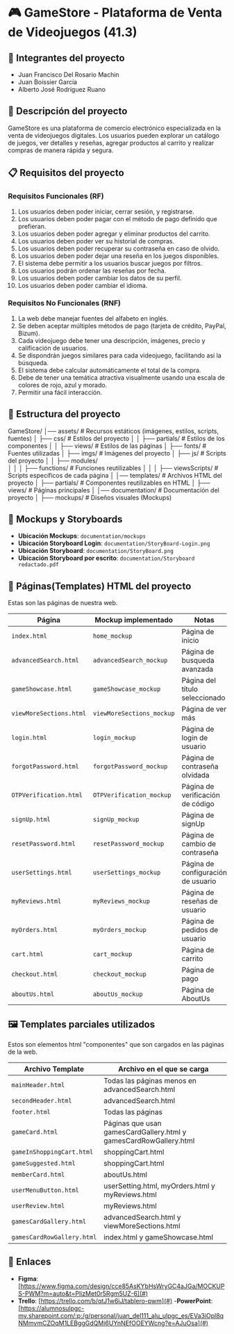# 🎮 GameStore - Plataforma de Venta de Videojuegos (41.3)


## 📌 Integrantes del proyecto

- Juan Francisco Del Rosario Machin
- Juan Boissier García
- Alberto José Rodríguez Ruano


## 📝 Descripción del proyecto

GameStore es una plataforma de comercio electrónico especializada en la venta de videojuegos digitales. Los usuarios pueden explorar un catálogo de juegos, ver detalles y reseñas, agregar productos al carrito y realizar compras de manera rápida y segura.


## 📋 Requisitos del proyecto

### Requisitos Funcionales (RF)

1. Los usuarios deben poder iniciar, cerrar sesión, y registrarse.
2. Los usuarios deben poder pagar con el método de pago definido que prefieran.
3. Los usuarios deben poder agregar y eliminar productos del carrito.
4. Los usuarios deben poder ver su historial de compras.
5. Los usuarios deben poder recuperar su contraseña en caso de olvido.
6. Los usuarios deben poder dejar una reseña en los juegos disponibles.
7. El sistema debe permitir a los usuarios buscar juegos por filtros.
8. Los usuarios podrán ordenar las reseñas por fecha.
9. Los usuarios deben poder cambiar los datos de su perfil.
10. Los usuarios deben poder cambiar el idioma.

### Requisitos No Funcionales (RNF)

1. La web debe manejar fuentes del alfabeto en inglés.
2. Se deben aceptar múltiples métodos de pago (tarjeta de crédito, PayPal, Bizum).
3. Cada videojuego debe tener una descripción, imágenes, precio y calificación de usuarios.
4. Se dispondrán juegos similares para cada videojuego, facilitando así la búsqueda.
5. El sistema debe calcular automáticamente el total de la compra.
6. Debe de tener una temática atractiva visualmente usando una escala de colores de rojo, azul y morado.
7. Permitir una fácil interacción.


## 📂 Estructura del proyecto

GameStore/
│── assets/              # Recursos estáticos (imágenes, estilos, scripts, fuentes)
│   ├── css/             # Estilos del proyecto
│   │   ├── partials/    # Estilos de los componentes
│   │   ├── views/       # Estilos de las páginas
│   ├── fonts/           # Fuentes utilizadas
│   ├── imgs/            # Imágenes del proyecto
│   ├── js/              # Scripts del proyecto
│   │   ├── modules/     
│   │   │   ├── functions/       # Funciones reutilizables
│   │   │   ├── viewsScripts/    # Scripts específicos de cada página
│
│── templates/           # Archivos HTML del proyecto
│   ├── partials/        # Componentes reutilizables en HTML
│   ├── views/           # Páginas principales
│
│── documentation/       # Documentación del proyecto
│   ├── mockups/        # Diseños visuales (Mockups)


## 📂 Mockups y Storyboards

- **Ubicación Mockups**: `documentation/mockups`
- **Ubicación Storyboard Login**: `documentation/StoryBoard-Login.png`
- **Ubicación Storyboard**: `documentation/StoryBoard.png`
- **Ubicación Storyboard por escrito**: `documentation/Storyboard redactado.pdf`


## 📄 Páginas(Templates) HTML del proyecto

Estas son las páginas de nuestra web. 

| Página          | Mockup implementado | Notas                              |
| --------------- | ------------------- | ---------------------------------- |
| `index.html`    | `home_mockup`       | Página de inicio                   |
| `advancedSearch.html`    | `advancedSearch_mockup`       | Página de busqueda avanzada                  |
| `gameShowcase.html`    | `gameShowcase_mockup`       | Página del título seleccionado                   |
| `viewMoreSections.html`    | `viewMoreSections_mockup`       | Página de ver más                   |
| `login.html`    | `login_mockup`       | Página de login de usuario                   |
| `forgotPassword.html`    | `forgotPassword_mockup`       | Página de contraseña olvidada                   |
| `OTPVerification.html`    | `OTPVerification_mockup`       | Página de verificación de código                   |
| `signUp.html`    | `signUp_mockup`       | Página de signUp                   |
| `resetPassword.html`    | `resetPassword_mockup`       | Página de cambio de contraseña                   |
| `userSettings.html`    | `userSettings_mockup`       | Página de configuración de usuario                   |
| `myReviews.html`    | `myReviews_mockup`       | Página de reseñas de usuario                   |
| `myOrders.html`    | `myOrders_mockup`       | Página de pedidos de usuario                   |
| `cart.html`    | `cart_mockup`       | Página de carrito                   |
| `checkout.html`    | `checkout_mockup`       | Página de pago                   |
| `aboutUs.html`    | `aboutUs_mockup`       | Página de AboutUs                   |


## 🖼️ Templates parciales utilizados

Estos son elementos html "componentes" que son cargados en las páginas de la web.

| Archivo Template     | Archivo en el que se carga      |
| -------------------- | ------------------------------- |
| `mainHeader.html`        | Todas las páginas menos en advancedSearch.html               |
| `secondHeader.html`        | advancedSearch.html               |
| `footer.html`        | Todas las páginas               |
| `gameCard.html`        | Páginas que usan gamesCardGallery.html y gamesCardRowGallery.html|
| `gameInShoppingCart.html`        | shoppingCart.html               |
| `gameSuggested.html`        | shoppingCart.html               |
| `memberCard.html`        | aboutUs.html               |
| `userMenuButton.html`        | userSetting.html, myOrders.html y myReviews.html               |
| `userReview.html`        | myReviews.html               |
| `gamesCardGallery.html`        | advancedSearch.html y viewMoreSections.html               |
| `gamesCardRowGallery.html`        | index.html y gameShowcase.html               |


## 🔗 Enlaces

- **Figma**: [https://www.figma.com/design/cce85AsKYbHsWryGC4aJGa/MOCKUPS-PWM?m=auto&t=PlizMet0r5Rgm5UZ-6](#)
- **Trello**: [https://trello.com/b/qtJ1w6iJ/tablero-pwm](#)
-**PowerPoint**: [https://alumnosulpgc-my.sharepoint.com/:p:/g/personal/juan_del111_alu_ulpgc_es/EVa3iOpl8qNMmvmCZOqM1LEBggGdQMi6UYnNEfOOEYWcng?e=AJuOsa](#)


